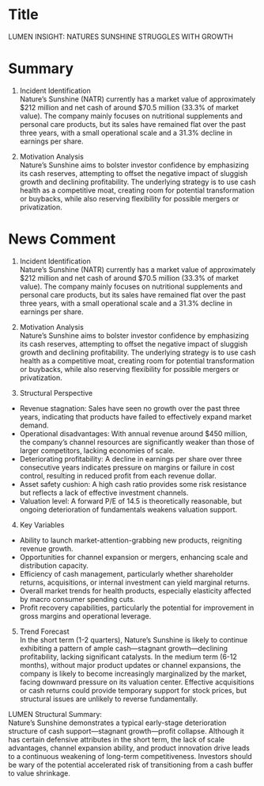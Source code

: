# Title
LUMEN INSIGHT: NATURES SUNSHINE STRUGGLES WITH GROWTH

# Summary
1. Incident Identification  
Nature’s Sunshine (NATR) currently has a market value of approximately $212 million and net cash of around $70.5 million (33.3% of market value). The company mainly focuses on nutritional supplements and personal care products, but its sales have remained flat over the past three years, with a small operational scale and a 31.3% decline in earnings per share.

2. Motivation Analysis  
Nature’s Sunshine aims to bolster investor confidence by emphasizing its cash reserves, attempting to offset the negative impact of sluggish growth and declining profitability. The underlying strategy is to use cash health as a competitive moat, creating room for potential transformation or buybacks, while also reserving flexibility for possible mergers or privatization.

# News Comment
1. Incident Identification  
Nature’s Sunshine (NATR) currently has a market value of approximately $212 million and net cash of around $70.5 million (33.3% of market value). The company mainly focuses on nutritional supplements and personal care products, but its sales have remained flat over the past three years, with a small operational scale and a 31.3% decline in earnings per share.

2. Motivation Analysis  
Nature’s Sunshine aims to bolster investor confidence by emphasizing its cash reserves, attempting to offset the negative impact of sluggish growth and declining profitability. The underlying strategy is to use cash health as a competitive moat, creating room for potential transformation or buybacks, while also reserving flexibility for possible mergers or privatization.

3. Structural Perspective  
- Revenue stagnation: Sales have seen no growth over the past three years, indicating that products have failed to effectively expand market demand.  
- Operational disadvantages: With annual revenue around $450 million, the company’s channel resources are significantly weaker than those of larger competitors, lacking economies of scale.  
- Deteriorating profitability: A decline in earnings per share over three consecutive years indicates pressure on margins or failure in cost control, resulting in reduced profit from each revenue dollar.  
- Asset safety cushion: A high cash ratio provides some risk resistance but reflects a lack of effective investment channels.  
- Valuation level: A forward P/E of 14.5 is theoretically reasonable, but ongoing deterioration of fundamentals weakens valuation support.

4. Key Variables  
- Ability to launch market-attention-grabbing new products, reigniting revenue growth.  
- Opportunities for channel expansion or mergers, enhancing scale and distribution capacity.  
- Efficiency of cash management, particularly whether shareholder returns, acquisitions, or internal investment can yield marginal returns.  
- Overall market trends for health products, especially elasticity affected by macro consumer spending cuts.  
- Profit recovery capabilities, particularly the potential for improvement in gross margins and operational leverage.

5. Trend Forecast  
In the short term (1-2 quarters), Nature’s Sunshine is likely to continue exhibiting a pattern of ample cash—stagnant growth—declining profitability, lacking significant catalysts. In the medium term (6-12 months), without major product updates or channel expansions, the company is likely to become increasingly marginalized by the market, facing downward pressure on its valuation center. Effective acquisitions or cash returns could provide temporary support for stock prices, but structural issues are unlikely to reverse fundamentally.

LUMEN Structural Summary:  
Nature’s Sunshine demonstrates a typical early-stage deterioration structure of cash support—stagnant growth—profit collapse. Although it has certain defensive attributes in the short term, the lack of scale advantages, channel expansion ability, and product innovation drive leads to a continuous weakening of long-term competitiveness. Investors should be wary of the potential accelerated risk of transitioning from a cash buffer to value shrinkage.
